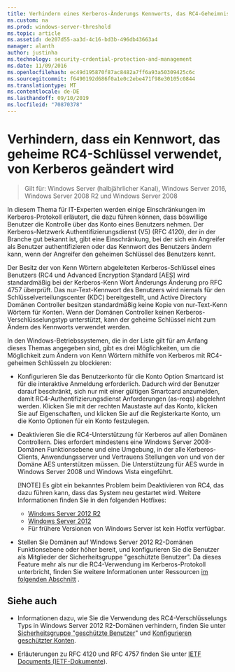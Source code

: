 ```yaml
---
title: Verhindern eines Kerberos-Änderungs Kennworts, das RC4-Geheimnis Schlüssel verwendet
ms.custom: na
ms.prod: windows-server-threshold
ms.topic: article
ms.assetid: de207d55-aa3d-4c16-bd3b-496db43663a4
manager: alanth
author: justinha
ms.technology: security-crdential-protection-and-management
ms.date: 11/09/2016
ms.openlocfilehash: ec49d195870f87ac8482a7ff6a93a50309425c6c
ms.sourcegitcommit: f6490192d686f0a1e0c2ebe471f98e30105c0844
ms.translationtype: MT
ms.contentlocale: de-DE
ms.lasthandoff: 09/10/2019
ms.locfileid: "70870378"
---
```

# <a name="preventing-kerberos-change-password-that-uses-rc4-secret-keys"></a>Verhindern, dass ein Kennwort, das geheime RC4-Schlüssel verwendet, von Kerberos geändert wird

>Gilt für: Windows Server (halbjährlicher Kanal), Windows Server 2016, Windows Server 2008 R2 und Windows Server 2008

In diesem Thema für IT-Experten werden einige Einschränkungen im Kerberos-Protokoll erläutert, die dazu führen können, dass böswillige Benutzer die Kontrolle über das Konto eines Benutzers nehmen. Der Kerberos-Netzwerk Authentifizierungsdienst (V5) (RFC 4120), der in der Branche gut bekannt ist, gibt eine Einschränkung, bei der sich ein Angreifer als Benutzer authentifizieren oder das Kennwort des Benutzers ändern kann, wenn der Angreifer den geheimen Schlüssel des Benutzers kennt.

Der Besitz der von Kenn Wörtern abgeleiteten Kerberos-Schlüssel eines Benutzers (RC4 und Advanced Encryption Standard [AES] wird standardmäßig bei der Kerberos-Kenn Wort Änderungs Änderung pro RFC 4757 überprüft. Das nur-Text-Kennwort des Benutzers wird niemals für den Schlüsselverteilungscenter (KDC) bereitgestellt, und Active Directory Domänen Controller besitzen standardmäßig keine Kopie von nur-Text-Kenn Wörtern für Konten. Wenn der Domänen Controller keinen Kerberos-Verschlüsselungstyp unterstützt, kann der geheime Schlüssel nicht zum Ändern des Kennworts verwendet werden. 

In den Windows-Betriebssystemen, die in der Liste gilt für am Anfang dieses Themas angegeben sind, gibt es drei Möglichkeiten, um die Möglichkeit zum Ändern von Kenn Wörtern mithilfe von Kerberos mit RC4-geheimen Schlüsseln zu blockieren:

- Konfigurieren Sie das Benutzerkonto für die Konto Option Smartcard ist für die interaktive Anmeldung erforderlich. Dadurch wird der Benutzer darauf beschränkt, sich nur mit einer gültigen Smartcard anzumelden, damit RC4-Authentifizierungsdienst Anforderungen (as-reqs) abgelehnt werden. Klicken Sie mit der rechten Maustaste auf das Konto, klicken Sie auf Eigenschaften, und klicken Sie auf die Registerkarte Konto, um die Konto Optionen für ein Konto festzulegen. 

- Deaktivieren Sie die RC4-Unterstützung für Kerberos auf allen Domänen Controllern. Dies erfordert mindestens eine Windows Server 2008-Domänen Funktionsebene und eine Umgebung, in der alle Kerberos-Clients, Anwendungsserver und Vertrauens Stellungen von und von der Domäne AES unterstützen müssen. Die Unterstützung für AES wurde in Windows Server 2008 und Windows Vista eingeführt.

    [!NOTE]
    Es gibt ein bekanntes Problem beim Deaktivieren von RC4, das dazu führen kann, dass das System neu gestartet wird. Weitere Informationen finden Sie in den folgenden Hotfixes:
    - [Windows Server 2012 R2](https://support.microsoft.com/en-us/kb/3038261)
    - [Windows Server 2012](https://support.microsoft.com/en-us/kb/3086213)
    - Für frühere Versionen von Windows Server ist kein Hotfix verfügbar.

- Stellen Sie Domänen auf Windows Server 2012 R2-Domänen Funktionsebene oder höher bereit, und konfigurieren Sie die Benutzer als Mitglieder der Sicherheitsgruppe "geschützte Benutzer". Da dieses Feature mehr als nur die RC4-Verwendung im Kerberos-Protokoll unterbricht, finden Sie weitere Informationen unter Ressourcen [im folgenden Abschnitt](#see-also) .

## <a name="see-also"></a>Siehe auch

- Informationen dazu, wie Sie die Verwendung des RC4-Verschlüsselungs Typs in Windows Server 2012 R2-Domänen verhindern, finden Sie unter [Sicherheitsgruppe "geschützte Benutzer](/../credentials-protection-and-management/protected-users-security-group.md)" und [Konfigurieren geschützter Konten](/../credentials-protection-and-management/how-to-configure-protected-accounts.md).

- Erläuterungen zu RFC 4120 und RFC 4757 finden Sie unter [IETF Documents (IETF-Dokumente](http://tools.ietf.org/html/)).
